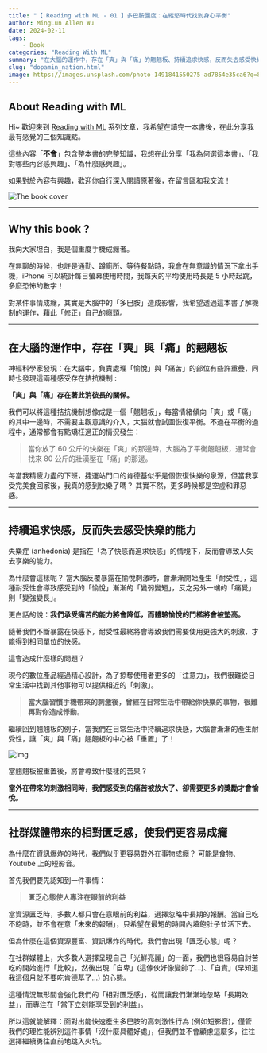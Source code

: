 ```yaml
---
title: "【 Reading with ML - 01 】多巴胺國度：在縱慾時代找到身心平衡"
author: MingLun Allen Wu
date: 2024-02-11
tags: 
    - Book
categories: "Reading With ML"
summary: "在大腦的運作中，存在「爽」與「痛」的翹翹板、持續追求快感，反而失去感受快樂的能力、社群媒體帶來的相對匱乏感，使我們更容易成癮" 
slug: "dopamin_nation.html"
image: https://images.unsplash.com/photo-1491841550275-ad7854e35ca6?q=80&w=3174&auto=format&fit=crop&ixlib=rb-4.0.3&ixid=M3wxMjA3fDB8MHxwaG90by1wYWdlfHx8fGVufDB8fHx8fA%3D%3D
---
```


## About Reading with ML

Hi~ 歡迎來到 [Reading with ML](https://minglunwu.com/categories/reading-with-ml/) 系列文章，我希望在讀完一本書後，在此分享我最有感覺的三個知識點。

這些內容「**不會**」包含整本書的完整知識，我想在此分享「我為何選這本書」、「我對哪些內容感興趣」、「為什麼感興趣」。

如果對於內容有興趣，歡迎你自行深入閱讀原著後，在留言區和我交流！

![The book cover](https://minglunwu.com/notes/2024/images/20240212/book_cover.jpg)

---

## Why this book ?

我向大家坦白，我是個重度手機成癮者。

在無聊的時候，也許是通勤、蹲廁所、等待餐點時，我會在無意識的情況下拿出手機，iPhone 可以統計每日螢幕使用時間，我每天的平均使用時長是 5 小時起跳，多麽恐怖的數字！

對某件事情成癮，其實是大腦中的「多巴胺」造成影響，我希望透過這本書了解機制的運作，藉此「修正」自己的癮頭。

---

## 在大腦的運作中，存在「爽」與「痛」的翹翹板

神經科學家發現：在大腦中，負責處理「愉悅」與「痛苦」的部位有些許重疊，同時也發現這兩種感受存在拮抗機制 :

**「爽」與「痛」存在著此消彼長的關係。**

我們可以將這種拮抗機制想像成是一個「翹翹板」，每當情緒傾向「爽」或「痛」的其中一邊時，不需要主觀意識的介入，大腦就會試圖恢復平衡。不過在平衡的過程中，通常都會有點矯枉過正的情況發生：

> 當你放了 60 公斤的快樂在「爽」的那邊時，大腦為了平衡翹翹板，通常會找來 80 公斤的壯漢壓在「痛」的那邊。

每當我精疲力盡的下班，捷運站門口的肯德基似乎是個恢復快樂的泉源，但當我享受完美食回家後，我真的感到快樂了嗎？ 其實不然，更多時候都是空虛和罪惡感。

---

## 持續追求快感，反而失去感受快樂的能力

失樂症 (anhedonia) 是指在「為了快感而追求快感」的情境下，反而會導致人失去享樂的能力。

為什麼會這樣呢？ 當大腦反覆暴露在愉悅刺激時，會漸漸開始產生「耐受性」，這種耐受性會導致感受到的「愉悅」漸漸的「變弱變短」，反之另外一端的「痛覺」則「變強變長」。

更白話的說：**我們承受痛苦的能力將會降低，而體驗愉悅的門檻將會被墊高。**

隨著我們不斷暴露在快感下，耐受性最終將會導致我們需要使用更強大的刺激，才能得到相同單位的快感。

這會造成什麼樣的問題？

現今的數位產品經過精心設計，為了掠奪使用者更多的「注意力」，我們很難從日常生活中找到其他事物可以提供相近的「刺激」。

> **當大腦習慣手機帶來的刺激後，曾經在日常生活中帶給你快樂的事物，很難再對你造成悸動**。

繼續回到翹翹板的例子，當我們在日常生活中持續追求快感，大腦會漸漸的產生耐受性，讓「爽」與「痛」翹翹板的中心被「重置」了！

![img](https://minglunwu.com/notes/2024/images/20240212/balance.png)

當翹翹板被重置後，將會導致什麼樣的苦果 ?

**當外在帶來的刺激相同時，我們感受到的痛苦被放大了、卻需要更多的獎勵才會愉悅。**

---

## 社群媒體帶來的相對匱乏感，使我們更容易成癮

為什麼在資訊爆炸的時代，我們似乎更容易對外在事物成癮？ 可能是食物、Youtube 上的短影音。

首先我們要先認知到一件事情：

> **匱乏心態使人專注在眼前的利益**

當資源匱乏時，多數人都只會在意眼前的利益，選擇忽略中長期的報酬。當自己吃不飽時，並不會在意「未來的報酬」，只希望在最短的時間內填飽肚子並活下去。

但為什麼在這個資源豐富、資訊爆炸的時代，我們會出現「匱乏心態」呢？

在社群媒體上，大多數人選擇呈現自己「光鮮亮麗」的一面，我們也很容易自討苦吃的開始進行「比較」，然後出現「自卑」(這傢伙好像變帥了...)、「自責」(早知道我這個月就不要吃肯德基了...) 的心態。

這種情況無形間會強化我們的「相對匱乏感」，從而讓我們漸漸地忽略「長期效益」，而專注在「當下立刻能享受到的利益」。

所以這就能解釋：面對出能快速產生多巴胺的高刺激性行為 (例如短影音)，僅管我們的理性能辨別這件事情「沒什麼具體好處」，但我們並不會顧慮這麼多，往往選擇繼續勇往直前地跳入火坑。
